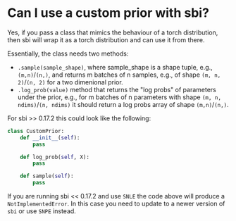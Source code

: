 
# Can I use a custom prior with sbi?

Yes, if you pass a class that mimics the behaviour of a torch distribution, then sbi will wrap it as a torch distribution and can use it from there.

Essentially, the class needs two methods:
- `.sample(sample_shape)`, where sample_shape is a shape tuple, e.g., `(m,n)`/`(n,)`, and returns m batches of n samples, e.g., of shape `(m, n, 2)`/`(n, 2)` for a two dimenional prior.
- `.log_prob(value)` method that returns the "log probs" of parameters under the prior, e.g., for m batches of n parameters with shape `(m, n, ndims)`/`(n, ndims)` it should return a log probs array of shape `(m,n)`/`(n,)`.

For sbi >> 0.17.2 this could look like the following:

```python
class CustomPrior:
    def __init__(self):
        pass

    def log_prob(self, X):
        pass

    def sample(self):
        pass
```

If you are running sbi << 0.17.2 and use `SNLE` the code above will produce a `NotImplementedError`. In this case you need to update to a newer version of `sbi` or use `SNPE` instead. 